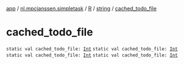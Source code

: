 [app](../../../index.md) / [nl.mpcjanssen.simpletask](../../index.md) / [R](../index.md) / [string](index.md) / [cached_todo_file](.)

# cached_todo_file

`static val cached_todo_file: `[`Int`](https://kotlinlang.org/api/latest/jvm/stdlib/kotlin/-int/index.html)
`static val cached_todo_file: `[`Int`](https://kotlinlang.org/api/latest/jvm/stdlib/kotlin/-int/index.html)
`static val cached_todo_file: `[`Int`](https://kotlinlang.org/api/latest/jvm/stdlib/kotlin/-int/index.html)
`static val cached_todo_file: `[`Int`](https://kotlinlang.org/api/latest/jvm/stdlib/kotlin/-int/index.html)